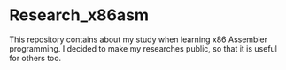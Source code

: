 #  Research_x86asm
This repository contains about my study when learning x86 Assembler
programming. I decided to make my researches public, so that it is
useful for others too.
